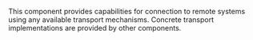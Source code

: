 This component provides capabilities for connection to remote systems using any available transport mechanisms.
Concrete transport implementations are provided by other components.
